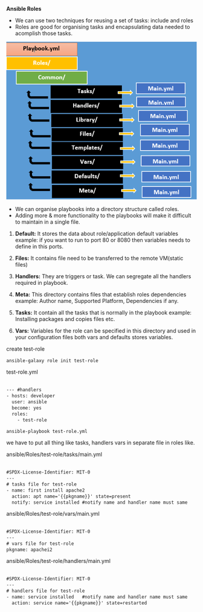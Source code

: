 **Ansible Roles**

- We can use two techniques for reusing a set of tasks: include and roles
- Roles are good for organising tasks and encapsulating data needed to acomplish those tasks.

![Alt-text](https://github.com/herrry107/ansible/blob/main/images/ansible-roles.png)

- We can organise playbooks into a directory structure called roles.
- Adding more & more functionality to the playbooks will make it difficult to maintain in a single file.

1) **Default:** It stores the data about role/application default variables example: if you want to run to port 80 or 8080 then variables needs to define in this ports.

2) **Files:** It contains file need to be transferred to the remote VM(static files)

3) **Handlers:** They are triggers or task. We can segregate all the handlers required in playbook.

4) **Meta:** This directory contains files that establish roles dependencies example: Author name, Supported Platform, Dependencies if any.

5) **Tasks:** It contain all the tasks that is normally in the playbook example: Installing packages and copies files etc.

6) **Vars:** Variables for the role can be specified in this directory and used in your configuration files both vars and defaults stores variables.

create test-role
<pre><code>ansible-galaxy role init test-role</code></pre>

test-role.yml
<pre><code>
--- #handlers
- hosts: developer
  user: ansible
  become: yes
  roles:
    - test-role
</code></pre>

<pre><code>ansible-playbook test-role.yml</code></pre>

we have to put all thing like tasks, handlers vars in separate file in roles like.

ansible/Roles/test-role/tasks/main.yml
<pre><code>
#SPDX-License-Identifier: MIT-0
---
# tasks file for test-role
- name: first install apache2
  action: apt name='{{pkgname}}' state=present
  notify: service installed #notify name and handler name must same
</code></pre>

ansible/Roles/test-role/vars/main.yml
<pre><code>
#SPDX-License-Identifier: MIT-0
---
# vars file for test-role
pkgname: apachei2
</code></pre>

ansible/Roles/test-role/handlers/main.yml
<pre><code>
#SPDX-License-Identifier: MIT-0
---
# handlers file for test-role
- name: service installed   #notify name and handler name must same
  action: service name='{{pkgname}}' state=restarted
</code></pre>

